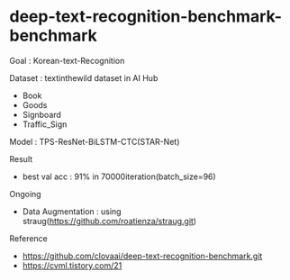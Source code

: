 # deep-text-recognition-benchmark-benchmark

Goal : Korean-text-Recognition

Dataset : textinthewild dataset in AI Hub
- Book
- Goods
- Signboard
- Traffic_Sign

Model : TPS-ResNet-BiLSTM-CTC(STAR-Net)

Result
- best val acc : 91% in 70000iteration(batch_size=96)

Ongoing
- Data Augmentation : using straug(https://github.com/roatienza/straug.git)

Reference
- https://github.com/clovaai/deep-text-recognition-benchmark.git
- https://cvml.tistory.com/21

